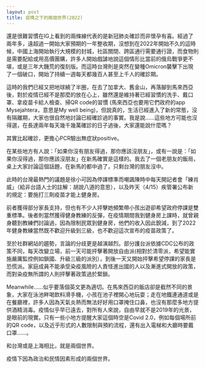 ```yaml
---
layout: post
title: 疫情之下的兩個世界(2022)
---
```




還是很難習慣在IG上看到的兩條線代表的是新冠肺炎確診而非懷孕有喜。經過了兩年多，遠超過一開始大家預期的一年整收期，沒想到在2022年開始不久的這時候，中國上海開始執行大規模的封城，社區關閉、跨區通行需要通行證，而食物則是需要配給或用高價團購，許多人開始戲謔地說這個情形比當前的俄烏戰爭更不堪，或是三年大饑荒的復刻版。而這時台灣則是突然在變種Omicron襲擊下出現了一個破口，開始了持續一週每天都幾百人甚至上千人的確診期。

這時的我們已經又把地球繞了半圈，在去了加拿大、舊金山，再落腳到馬來西亞後，對於疫情已經不是那麼的放在心上，雖然還是維持著已經習慣的洗手、戴口罩、拿疫苗卡給人檢查、掃QR code的習慣 (馬來西亞也要用它們政府的app Mysejahtera，意思是My well being)，但說真的，生活已經進入了新的常態，沒有隔離期，大家也很自然地討論已經確診過的事實。我是說……這些地方可能也沒得選，在長達兩年每天幾千幾萬確診的日子過後，大家還能說什麼嗎？ 

其實比起確診，更擔心PCR驗出無症狀positive。

在某些地方有人說：「如果你沒有朋友得過，那你應該沒朋友」，或有一說是：「如果你沒得過，那你應該沒朋友」在新馬確實是這樣的。我去了一個老朋友的飯局，桌上大家討論這個話題，在新馬的都中過了，只剩台灣的朋友沒中。

此時的台灣最熱門的議題是徐小可因為停課標準而嘲諷陳時中每天開記者會「練肖威」（給非台語人士的註解：胡說八道的意思），以及昨天（4/15）疾管署公布新的規定：要施打三劑疫苗才能上健身房。

前者獲得部分家長支持，但也有不少人抨擊她頻繁帶小孩出遊卻希望政府停課是雙重標準。後者則當然獲得健身教練的反彈，在疫情期間我到健身房上課時，就曾親身聽到教練們討論過，因為限制民眾到健身房，他們的收入因此銳減，到了2022年健身教練當然既不歡迎升級到三級，也不歡迎這次宣布的疫苗政策了。

至於社群網站的趨勢，言論的分歧更是越演越烈。部分護台派依據CDC公布的政策不同，每天改變立場，前一天可能抨擊著開放自由派(相對於清零派，希望能實施嚴厲監控例如鎖國、升級三級的派別），到後一天又開始抨擊希望停課的家長是恐慌派。家庭成員不能承受染疫風險的人責怪進出國的人以及漸進式開放的政策，而對染疫無所謂的人則抨擊著政策過於緊鎖。

Meanwhile……似乎要落個英文更為適切。在馬來西亞的飯店卻是截然不同的景象，大家在泳池畔喝飲料滑手機，小孩在池子裡開心地玩耍；走在地鐵連通道或是在餐廳裡，許多人因為天氣炎熱而無法好好用口罩掩住口鼻，也沒有那麼多地方提供酒精消毒。疫情似乎早已遠去，對所有人來說，自由早就不是2019年的光景，是眼前的現實。只有一些小地方提醒大家這個時空是Covid 2.0，例如每個場所前的QR code，以及近乎形式的人數限制與預約流程，還有出入電梯和大廳時要戴口罩……。

和台灣或是上海相比，就是兩個世界。

疫情下因為政治和民情因素形成的兩個世界。
